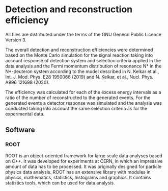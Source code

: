 # Detection and reconstruction efficiency

All files are distributed under the terms of the GNU General Public Licence Version 3.

The overall detection and reconstruction efficiencies were determined based on the Monte Carlo simulation for the signal reaction taking into account response of detection system and selection criteria applied in the data analysis and the Fermi momentum distribution of resonance N* in the N*-deuteron system according to the model described in N. Kelkar et al., Int. J. Mod. Phys. E28 1950066 (2019) and N. Kelkar, et al., Nucl. Phys. A996 121698 (2020).

The efficiency was calculated for each of the excess energy intervals as a ratio of the number of reconstructed to the generated events. 
For the generated events a detector response was simulated and the analysis was conducted taking into account the same selection criteria as for the experimental data. 

## Software

### ROOT 
ROOT is an object-oriented framework for large scale data analyses based on C++.
It was developed for experiments at CERN, in which an impressive amount of data has to be processed. It was originally designed for particle physics data analysis.
ROOT has an extensive library with modules in physics, mathematics, statistics, histograms and graphics. It contains statistics tools, which can be used for data analysis.
